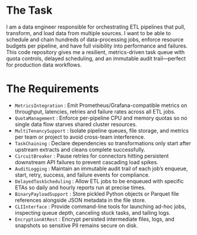 # The Task

I am a data engineer responsible for orchestrating ETL pipelines that pull, transform, and load data from multiple sources. I want to be able to schedule and chain hundreds of data-processing jobs, enforce resource budgets per pipeline, and have full visibility into performance and failures. This code repository gives me a resilient, metrics-driven task queue with quota controls, delayed scheduling, and an immutable audit trail—perfect for production data workflows.

# The Requirements

* `MetricsIntegration` : Emit Prometheus/Grafana-compatible metrics on throughput, latencies, retries and failure rates across all ETL jobs.  
* `QuotaManagement` : Enforce per-pipeline CPU and memory quotas so no single data flow starves shared cluster resources.  
* `MultiTenancySupport` : Isolate pipeline queues, file storage, and metrics per team or project to avoid cross-team interference.  
* `TaskChaining` : Declare dependencies so transformations only start after upstream extracts and cleans complete successfully.  
* `CircuitBreaker` : Pause retries for connectors hitting persistent downstream API failures to prevent cascading load spikes.  
* `AuditLogging` : Maintain an immutable audit trail of each job’s enqueue, start, retry, success, and failure events for compliance.  
* `DelayedTaskScheduling` : Allow ETL jobs to be enqueued with specific ETAs so daily and hourly reports run at precise times.  
* `BinaryPayloadSupport` : Store pickled Python objects or Parquet file references alongside JSON metadata in the file store.  
* `CLIInterface` : Provide command-line tools for launching ad-hoc jobs, inspecting queue depth, canceling stuck tasks, and tailing logs.  
* `EncryptionAtRest` : Encrypt persisted intermediate files, logs, and snapshots so sensitive PII remains secure on disk.  
